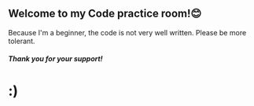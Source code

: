 ## Welcome to my Code practice room!😊 ##
Because I'm a beginner, the code is not very well written.
Please be more tolerant. 
##### Thank you for your support! #####
# :) #
